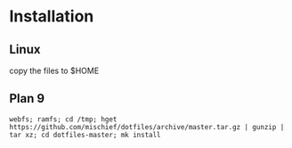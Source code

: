 # Installation

## Linux

copy the files to $HOME

## Plan 9

    webfs; ramfs; cd /tmp; hget https://github.com/mischief/dotfiles/archive/master.tar.gz | gunzip | tar xz; cd dotfiles-master; mk install

